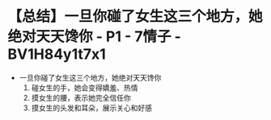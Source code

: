 # 【总结】一旦你碰了女生这三个地方，她绝对天天馋你 - P1 - 7情子 - BV1H84y1t7x1

-   一旦你碰了女生这三个地方，她绝对天天馋你
    1.  碰女生的手，她会变得嬌羞、热情
    2.  摸女生的腰，表示她完全信任你
    3.  摸女生的头发和耳朵，展示关心和好感